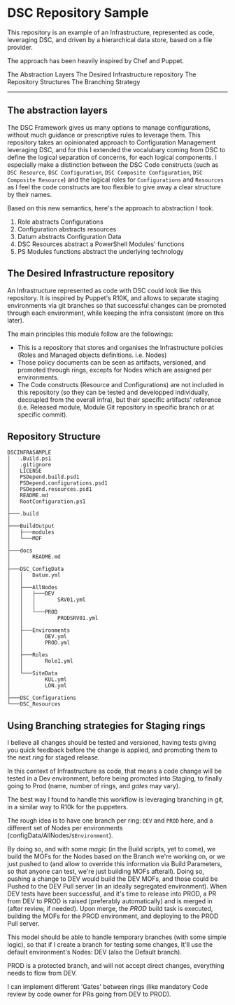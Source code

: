 # DSC Repository Sample

This repository is an example of an Infrastructure, represented as code, leveraging DSC, and driven by a hierarchical data store, based on a file provider.

The approach has been heavily inspired by Chef and Puppet.

The Abstraction Layers
The Desired Infrastructure repository
The Repository Structures
The Branching Strategy

------------------------------------------------------

## The abstraction layers


The DSC Framework gives us many options to manage configurations, without much guidance or prescriptive rules to leverage them.
This repository takes an opinionated approach to Configuration Management leveraging DSC, and for this I extended the vocalubary coming from DSC to define the logical separation of concerns, for each logical components.
I especially make a distinction between the DSC Code constructs (such as `DSC Resource`, `DSC Configuration`, `DSC Composite Configuration`, `DSC Composite Resource`) and the logical roles for `Configurations` and `Resources` as I feel the code constructs are too flexible to give away a clear structure by their names.

Based on this new semantics, here's the approach to abstraction I took.

1. Role abstracts Configurations
2. Configuration abstracts resources
3. Datum abstracts Configuration Data
4. DSC Resources abstract a PowerShell Modules' functions
5. PS Modules functions abstract the underlying technology

## The Desired Infrastructure repository

An Infrastructure represented as code with DSC could look like this repository. It is inspired by Puppet's R10K, and allows to separate staging environments via git branches so that successful changes can be promoted through each environment, while keeping the infra consistent (more on this later).

The main principles this module follow are the followings:
- This is a repository that stores and organises the Infrastructure policies (Roles and Managed objects definitions. i.e. Nodes)
- Those policy documents can be seen as artifacts, versioned, and promoted through rings, excepts for Nodes which are assigned per environments.
- The Code constructs (Resource and Configurations) are not included in this repository (so they can be tested and developped individually, decoupled from the overall infra), but their specific artifacts' reference (i.e. Released module, Module Git repository in specific branch or at specific commit).

## Repository Structure

```
DSCINFRASAMPLE
│   .Build.ps1
│   .gitignore
│   LICENSE
│   PSDepend.build.psd1
│   PSDepend.configurations.psd1
│   PSDepend.resources.psd1
│   README.md
│   RootConfiguration.ps1
│
├───.build
│
├───BuildOutput
│   ├───modules
│   └───MOF
│
├───docs
│       README.md
│
├───DSC_ConfigData
│   │   Datum.yml
│   │
│   ├───AllNodes
│   │   ├───DEV
│   │   │       SRV01.yml
│   │   │
│   │   └───PROD
│   │           PRODSRV01.yml
│   │
│   ├───Environments
│   │       DEV.yml
│   │       PROD.yml
│   │
│   ├───Roles
│   │       Role1.yml
│   │
│   └───SiteData
│           KUL.yml
│           LON.yml
│
├───DSC_Configurations
└───DSC_Resources
```

## Using Branching strategies for Staging rings

I believe all changes should be tested and versioned, having tests giving you quick feedback before the change is applied, and promoting them to the next _ring_ for staged release.

In this context of Infrastructure as code, that means a code change will be tested in a Dev environment, before being promoted into Staging, to finally going to Prod (name, number of rings, and _gates_ may vary).

The best way I found to handle this workflow is leveraging branching in git, in a similar way to R10k for the puppeters.

The rough idea is to have one branch per ring: `DEV` and `PROD` here, and a different set of Nodes per environments (configData/AllNodes/`$Environment`).

By doing so, and with some _magic_ (in the Build scripts, yet to come), we build the MOFs for the Nodes based on the Branch we're working on, or we just pushed to (and allow to override this information via Build Parameters, so that anyone can test, we're just building MOFs afterall). Doing so, pushing a change to DEV would build the DEV MOFs, and those could be Pushed to the DEV Pull server (in an ideally segregated environment). When DEV tests have been successful, and it's time to release into PROD, a PR from DEV to PROD is raised (preferably automatically) and is merged in (after review, if needed).
Upon merge, the _PROD_ build task is executed, building the MOFs for the PROD environment, and deploying to the PROD Pull server.

This model should be able to handle temporary branches (with some simple logic), so that if I create a branch for testing some changes, It'll use the default environment's Nodes: DEV (also the Default branch).

PROD is a protected branch, and will not accept direct changes, everything needs to flow from DEV.

I can implement different 'Gates' between rings (like mandatory Code review by code owner for PRs going from DEV to PROD).